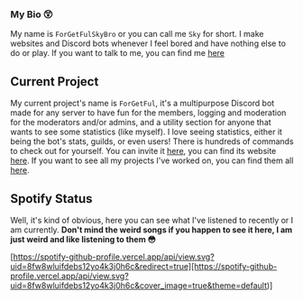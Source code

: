### My Bio 😲

My name is `ForGetFulSkyBro` or you can call me `Sky` for short. I make websites and Discord bots whenever I feel bored and have nothing else to do or play. If you want to talk to me, you can find me [here](https://discord.gg/ty6Rsua)

## Current Project

My current project's name is `ForGetFul`, it's a multipurpose Discord bot made for any server to have fun for the members, logging and moderation for the moderators and/or admins, and a utility section for anyone that wants to see some statistics (like myself). I love seeing statistics, either it being the bot's stats, guilds, or even users! There is hundreds of commands to check out for yourself. You can invite it [here](https://forgetful.ga/invite), you can find its website [here](https://forgetful.ga). If you want to see all my projects I've worked on, you can find them all [here](https://forgetful.ga/about).



## Spotify Status

Well, it's kind of obvious, here you can see what I've listened to recently or I am currently. **Don't mind the weird songs if you happen to see it here, I am just weird and like listening to them 😳**

[https://spotify-github-profile.vercel.app/api/view.svg?uid=8fw8wluifdebs12yo4k3j0h6c&redirect=true][https://spotify-github-profile.vercel.app/api/view.svg?uid=8fw8wluifdebs12yo4k3j0h6c&cover_image=true&theme=default)]
